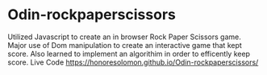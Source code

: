 # Odin-rockpaperscissors
Utilized Javascript to create an in browser Rock Paper Scissors game. 
Major use of Dom manipulation to create an interactive game that kept score.
Also learned to implement an algorithim in order to efficently keep score.
Live Code https://honoresolomon.github.io/Odin-rockpaperscissors/
